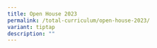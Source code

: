 ```yaml
---
title: Open House 2023
permalink: /total-curriculum/open-house-2023/
variant: tiptap
description: ""
---
```

